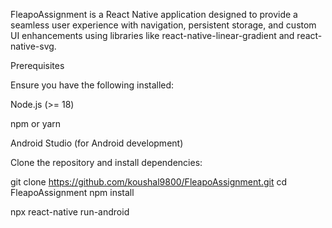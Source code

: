 FleapoAssignment is a React Native application designed to provide a seamless user experience with navigation, persistent storage, and custom UI enhancements using libraries like react-native-linear-gradient and react-native-svg.

<!-- Getting Started -->

Prerequisites

Ensure you have the following installed:

Node.js (>= 18)

npm or yarn

Android Studio (for Android development)


<!-- Installation -->

Clone the repository and install dependencies:

git clone https://github.com/koushal9800/FleapoAssignment.git
cd FleapoAssignment
npm install

<!-- Running the App -->

npx react-native run-android